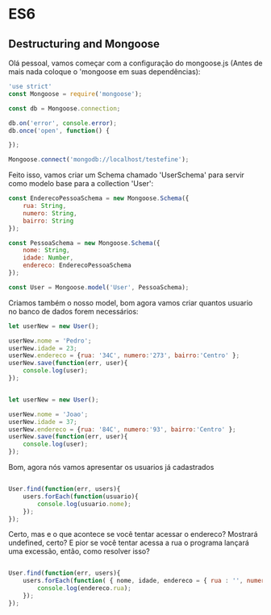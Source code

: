 # ES6

## Destructuring and Mongoose

Olá pessoal, vamos começar com a configuração do mongoose.js (Antes de mais nada coloque o 'mongoose em suas dependências):

```javascript
'use strict'
const Mongoose = require('mongoose');

const db = Mongoose.connection;

db.on('error', console.error);
db.once('open', function() {

});

Mongoose.connect('mongodb://localhost/testefine');
```

Feito isso, vamos criar um Schema chamado 'UserSchema' para servir como modelo base para a collection 'User':

```javascript
const EnderecoPessoaSchema = new Mongoose.Schema({
	rua: String,
    numero: String,
    bairro: String
});

const PessoaSchema = new Mongoose.Schema({
	nome: String,
	idade: Number,
    endereco: EnderecoPessoaSchema
});

const User = Mongoose.model('User', PessoaSchema);
```
Criamos também o nosso model, bom agora vamos criar quantos usuario no banco de dados forem necessários:

```javascript
let userNew = new User();

userNew.nome = 'Pedro';
userNew.idade = 23;
userNew.endereco = {rua: '34C', numero:'273', bairro:'Centro' };
userNew.save(function(err, user){
    console.log(user);
});


let userNew = new User();

userNew.nome = 'Joao';
userNew.idade = 37;
userNew.endereco = {rua: '84C', numero:'93', bairro:'Centro' };
userNew.save(function(err, user){
    console.log(user);
});
```

Bom, agora nós vamos apresentar os usuarios já cadastrados

```javascript

User.find(function(err, users){
    users.forEach(function(usuario){
        console.log(usuario.nome);
    });
});
```

Certo, mas e o que acontece se você tentar acessar o endereco? Mostrará undefined, certo? E pior se você tentar acessa a rua o programa lançará uma excessão, então, como resolver isso?

```javascript

User.find(function(err, users){
	users.forEach(function( { nome, idade, endereco = { rua : '', numero : '', bairro : '' } } ){
		console.log(endereco.rua);
	});
});

```
